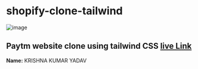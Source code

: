 # shopify-clone-tailwind
![image](https://img.shields.io/badge/tailwind-shopify-blue)





## Paytm website clone using tailwind CSS  [live Link](https://shopifyclone-tailwin.netlify.app/)

**Name:**   KRISHNA KUMAR YADAV

